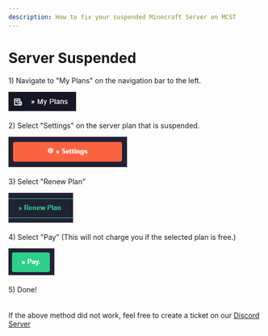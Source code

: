 ```yaml
---
description: How to fix your suspended Minecraft Server on MCST
---
```


# Server Suspended

1\) Navigate to "My Plans" on the navigation bar to the left.

![](<../.gitbook/assets/image (29).png>)\
\
2\) Select "Settings" on the server plan that is suspended.

![](<../.gitbook/assets/image (44).png>)\
\
3\) Select "Renew Plan"

![](../.gitbook/assets/image.png)\
\
4\) Select "Pay" (This will not charge you if the selected plan is free.)

![](<../.gitbook/assets/image (12).png>)\
\
5\) Done!\
\
\
If the above method did not work, feel free to create a ticket on our [Discord Server](https://discord.gg/dzAxSz5C4x)

